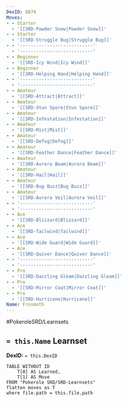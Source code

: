 ```yaml
---
DexID: 0874
Moves:
- - Starter
  - '[[SRD-Powder Snow|Powder Snow]]'
- - Starter
  - '[[SRD-Struggle Bug|Struggle Bug]]'
- - '---------------------------'
  - '---------------------------'
- - Beginner
  - '[[SRD-Icy Wind|Icy Wind]]'
- - Beginner
  - '[[SRD-Helping Hand|Helping Hand]]'
- - '---------------------------'
  - '---------------------------'
- - Amateur
  - '[[SRD-Attract|Attract]]'
- - Amateur
  - '[[SRD-Stun Spore|Stun Spore]]'
- - Amateur
  - '[[SRD-Infestation|Infestation]]'
- - Amateur
  - '[[SRD-Mist|Mist]]'
- - Amateur
  - '[[SRD-Defog|Defog]]'
- - Amateur
  - '[[SRD-Feather Dance|Feather Dance]]'
- - Amateur
  - '[[SRD-Aurora Beam|Aurora Beam]]'
- - Amateur
  - '[[SRD-Hail|Hail]]'
- - Amateur
  - '[[SRD-Bug Buzz|Bug Buzz]]'
- - Amateur
  - '[[SRD-Aurora Veil|Aurora Veil]]'
- - '---------------------------'
  - '---------------------------'
- - Ace
  - '[[SRD-Blizzard|Blizzard]]'
- - Ace
  - '[[SRD-Tailwind|Tailwind]]'
- - Ace
  - '[[SRD-Wide Guard|Wide Guard]]'
- - Ace
  - '[[SRD-Quiver Dance|Quiver Dance]]'
- - '---------------------------'
  - '---------------------------'
- - Pro
  - '[[SRD-Dazzling Gleam|Dazzling Gleam]]'
- - Pro
  - '[[SRD-Mirror Coat|Mirror Coat]]'
- - Pro
  - '[[SRD-Hurricane|Hurricane]]'
Name: Frosmoth
---
```


#PokeroleSRD/Learnsets

## `= this.Name` Learnset

**DexID:** `= this.DexID`

```dataview
TABLE WITHOUT ID
    T[0] AS Learned,
    T[1] AS Move
FROM "Pokerole SRD/SRD-Learnsets"
flatten moves as T
where file.path = this.file.path
```

